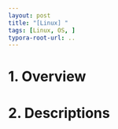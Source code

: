 ```yaml
---
layout: post
title: "[Linux] "
tags: [Linux, OS, ]
typora-root-url: ..
---
```


# 1. Overview





# 2. Descriptions


